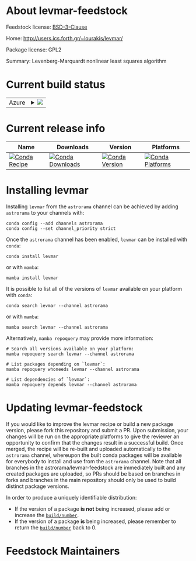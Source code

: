 About levmar-feedstock
======================

Feedstock license: [BSD-3-Clause](https://github.com/astrorama/levmar-feedstock/blob/main/LICENSE.txt)

Home: http://users.ics.forth.gr/~lourakis/levmar/

Package license: GPL2

Summary: Levenberg-Marquardt nonlinear least squares algorithm

Current build status
====================


<table>
    
  <tr>
    <td>Azure</td>
    <td>
      <details>
        <summary>
          <a href="https://dev.azure.com/astrorama/feedstock-builds/_build/latest?definitionId=4&branchName=main">
            <img src="https://dev.azure.com/astrorama/feedstock-builds/_apis/build/status/levmar-feedstock?branchName=main">
          </a>
        </summary>
        <table>
          <thead><tr><th>Variant</th><th>Status</th></tr></thead>
          <tbody><tr>
              <td>linux_64</td>
              <td>
                <a href="https://dev.azure.com/astrorama/feedstock-builds/_build/latest?definitionId=4&branchName=main">
                  <img src="https://dev.azure.com/astrorama/feedstock-builds/_apis/build/status/levmar-feedstock?branchName=main&jobName=linux&configuration=linux%20linux_64_" alt="variant">
                </a>
              </td>
            </tr><tr>
              <td>osx_64</td>
              <td>
                <a href="https://dev.azure.com/astrorama/feedstock-builds/_build/latest?definitionId=4&branchName=main">
                  <img src="https://dev.azure.com/astrorama/feedstock-builds/_apis/build/status/levmar-feedstock?branchName=main&jobName=osx&configuration=osx%20osx_64_" alt="variant">
                </a>
              </td>
            </tr><tr>
              <td>osx_arm64</td>
              <td>
                <a href="https://dev.azure.com/astrorama/feedstock-builds/_build/latest?definitionId=4&branchName=main">
                  <img src="https://dev.azure.com/astrorama/feedstock-builds/_apis/build/status/levmar-feedstock?branchName=main&jobName=osx&configuration=osx%20osx_arm64_" alt="variant">
                </a>
              </td>
            </tr>
          </tbody>
        </table>
      </details>
    </td>
  </tr>
</table>

Current release info
====================

| Name | Downloads | Version | Platforms |
| --- | --- | --- | --- |
| [![Conda Recipe](https://img.shields.io/badge/recipe-levmar-green.svg)](https://anaconda.org/astrorama/levmar) | [![Conda Downloads](https://img.shields.io/conda/dn/astrorama/levmar.svg)](https://anaconda.org/astrorama/levmar) | [![Conda Version](https://img.shields.io/conda/vn/astrorama/levmar.svg)](https://anaconda.org/astrorama/levmar) | [![Conda Platforms](https://img.shields.io/conda/pn/astrorama/levmar.svg)](https://anaconda.org/astrorama/levmar) |

Installing levmar
=================

Installing `levmar` from the `astrorama` channel can be achieved by adding `astrorama` to your channels with:

```
conda config --add channels astrorama
conda config --set channel_priority strict
```

Once the `astrorama` channel has been enabled, `levmar` can be installed with `conda`:

```
conda install levmar
```

or with `mamba`:

```
mamba install levmar
```

It is possible to list all of the versions of `levmar` available on your platform with `conda`:

```
conda search levmar --channel astrorama
```

or with `mamba`:

```
mamba search levmar --channel astrorama
```

Alternatively, `mamba repoquery` may provide more information:

```
# Search all versions available on your platform:
mamba repoquery search levmar --channel astrorama

# List packages depending on `levmar`:
mamba repoquery whoneeds levmar --channel astrorama

# List dependencies of `levmar`:
mamba repoquery depends levmar --channel astrorama
```




Updating levmar-feedstock
=========================

If you would like to improve the levmar recipe or build a new
package version, please fork this repository and submit a PR. Upon submission,
your changes will be run on the appropriate platforms to give the reviewer an
opportunity to confirm that the changes result in a successful build. Once
merged, the recipe will be re-built and uploaded automatically to the
`astrorama` channel, whereupon the built conda packages will be available for
everybody to install and use from the `astrorama` channel.
Note that all branches in the astrorama/levmar-feedstock are
immediately built and any created packages are uploaded, so PRs should be based
on branches in forks and branches in the main repository should only be used to
build distinct package versions.

In order to produce a uniquely identifiable distribution:
 * If the version of a package **is not** being increased, please add or increase
   the [``build/number``](https://docs.conda.io/projects/conda-build/en/latest/resources/define-metadata.html#build-number-and-string).
 * If the version of a package **is** being increased, please remember to return
   the [``build/number``](https://docs.conda.io/projects/conda-build/en/latest/resources/define-metadata.html#build-number-and-string)
   back to 0.

Feedstock Maintainers
=====================


